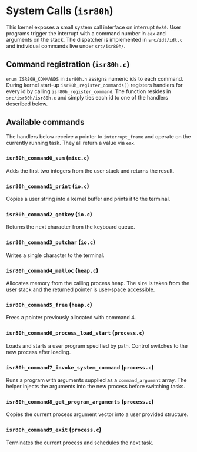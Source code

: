# System Calls (`isr80h`)

This kernel exposes a small system call interface on interrupt `0x80`. User
programs trigger the interrupt with a command number in `eax` and arguments on
the stack. The dispatcher is implemented in `src/idt/idt.c` and individual
commands live under `src/isr80h/`.

## Command registration (`isr80h.c`)

`enum ISR80H_COMMANDS` in `isr80h.h` assigns numeric ids to each command. During
kernel start‑up `isr80h_register_commands()` registers handlers for every id by
calling `isr80h_register_command`. The function resides in `src/isr80h/isr80h.c`
and simply ties each id to one of the handlers described below.

## Available commands

The handlers below receive a pointer to `interrupt_frame` and operate on the
currently running task. They all return a value via `eax`.

### `isr80h_command0_sum` (`misc.c`)
Adds the first two integers from the user stack and returns the result.

### `isr80h_command1_print` (`io.c`)
Copies a user string into a kernel buffer and prints it to the terminal.

### `isr80h_command2_getkey` (`io.c`)
Returns the next character from the keyboard queue.

### `isr80h_command3_putchar` (`io.c`)
Writes a single character to the terminal.

### `isr80h_command4_malloc` (`heap.c`)
Allocates memory from the calling process heap. The size is taken from the user
stack and the returned pointer is user‑space accessible.

### `isr80h_command5_free` (`heap.c`)
Frees a pointer previously allocated with command 4.

### `isr80h_command6_process_load_start` (`process.c`)
Loads and starts a user program specified by path. Control switches to the new
process after loading.

### `isr80h_command7_invoke_system_command` (`process.c`)
Runs a program with arguments supplied as a `command_argument` array. The helper
injects the arguments into the new process before switching tasks.

### `isr80h_command8_get_program_arguments` (`process.c`)
Copies the current process argument vector into a user provided structure.

### `isr80h_command9_exit` (`process.c`)
Terminates the current process and schedules the next task.

